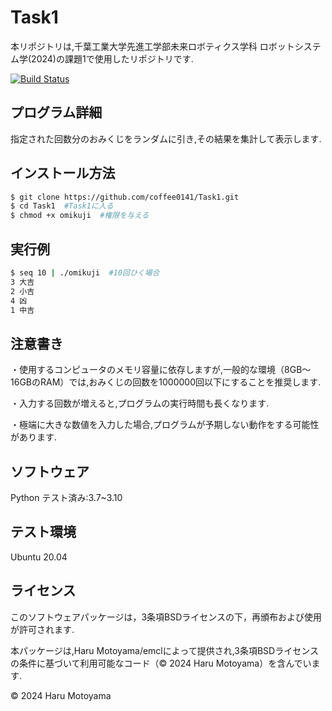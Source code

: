 # Task1
本リポジトリは,千葉工業大学先進工学部未来ロボティクス学科 ロボットシステム学(2024)の課題1で使用したリポジトリです.

[![Build Status](https://github.com/coffee0141/Task1/actions/workflows/test.yml/badge.svg)](https://github.com/coffee0141/Task1/actions/workflows/test.yml)

## プログラム詳細
指定された回数分のおみくじをランダムに引き,その結果を集計して表示します.

## インストール方法
```bash
$ git clone https://github.com/coffee0141/Task1.git
$ cd Task1  #Task1に入る
$ chmod +x omikuji  #権限を与える
```
## 実行例
```bash
$ seq 10 | ./omikuji  #10回ひく場合
3 大吉
2 小吉
4 凶
1 中吉
```

## 注意書き
・使用するコンピュータのメモリ容量に依存しますが,一般的な環境（8GB～16GBのRAM）では,おみくじの回数を1000000回以下にすることを推奨します.

・入力する回数が増えると,プログラムの実行時間も長くなります.

・極端に大きな数値を入力した場合,プログラムが予期しない動作をする可能性があります.

## ソフトウェア
Python テスト済み:3.7~3.10

## テスト環境
Ubuntu 20.04

## ライセンス
このソフトウェアパッケージは，3条項BSDライセンスの下，再頒布および使用が許可されます.

本パッケージは,Haru Motoyama/emclによって提供され,3条項BSDライセンスの条件に基づいて利用可能なコード（© 2024 Haru Motoyama）を含んでいます.

© 2024 Haru Motoyama
